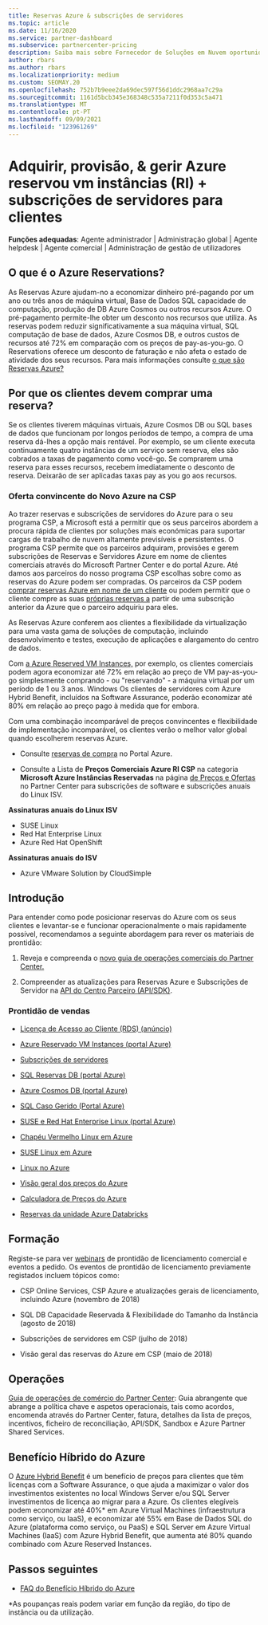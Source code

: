 ```yaml
---
title: Reservas Azure & subscrições de servidores
ms.topic: article
ms.date: 11/16/2020
ms.service: partner-dashboard
ms.subservice: partnercenter-pricing
description: Saiba mais sobre Fornecedor de Soluções em Nuvem oportunidades de adquirir, provisão e gerir reservas azure e subscrições de Servidor para clientes.
author: rbars
ms.author: rbars
ms.localizationpriority: medium
ms.custom: SEOMAY.20
ms.openlocfilehash: 752b7b9eee2da69dec597f56d1ddc2968aa7c29a
ms.sourcegitcommit: 1161d5bcb345e368348c535a7211f0d353c5a471
ms.translationtype: MT
ms.contentlocale: pt-PT
ms.lasthandoff: 09/09/2021
ms.locfileid: "123961269"
---
```

# <a name="acquire-provision--manage-azure-reserved-vm-instances-ri--server-subscriptions-for-customers"></a>Adquirir, provisão, & gerir Azure reservou vm instâncias (RI) + subscrições de servidores para clientes


**Funções adequadas**: Agente administrador | Administração global | Agente helpdesk | Agente comercial | Administração de gestão de utilizadores


## <a name="what-are-azure-reservations"></a>O que é o Azure Reservations?

As Reservas Azure ajudam-no a economizar dinheiro pré-pagando por um ano ou três anos de máquina virtual, Base de Dados SQL capacidade de computação, produção de DB Azure Cosmos ou outros recursos Azure. O pré-pagamento permite-lhe obter um desconto nos recursos que utiliza. As reservas podem reduzir significativamente a sua máquina virtual, SQL computação de base de dados, Azure Cosmos DB, e outros custos de recursos até 72% em comparação com os preços de pay-as-you-go. O Reservations oferece um desconto de faturação e não afeta o estado de atividade dos seus recursos. Para mais informações consulte [o que são Reservas Azure?](/azure/billing/billing-save-compute-costs-reservations)

## <a name="why-should-customers-buy-a-reservation"></a>Por que os clientes devem comprar uma reserva?

Se os clientes tiverem máquinas virtuais, Azure Cosmos DB ou SQL bases de dados que funcionam por longos períodos de tempo, a compra de uma reserva dá-lhes a opção mais rentável. Por exemplo, se um cliente executa continuamente quatro instâncias de um serviço sem reserva, eles são cobrados a taxas de pagamento como você-go. Se comprarem uma reserva para esses recursos, recebem imediatamente o desconto de reserva. Deixarão de ser aplicadas taxas pay as you go aos recursos.

### <a name="compelling-new-azure-offer-in-csp"></a>Oferta convincente do Novo Azure na CSP

Ao trazer reservas e subscrições de servidores do Azure para o seu programa CSP, a Microsoft está a permitir que os seus parceiros abordem a procura rápida de clientes por soluções mais económicas para suportar cargas de trabalho de nuvem altamente previsíveis e persistentes. O programa CSP permite que os parceiros adquiram, provisões e gerem subscrições de Reservas e Servidores Azure em nome de clientes comerciais através do Microsoft Partner Center e do portal Azure.
Até damos aos parceiros do nosso programa CSP escolhas sobre como as reservas do Azure podem ser compradas. Os parceiros da CSP podem [comprar reservas Azure em nome de um cliente](azure-reservations-buying.md) ou podem permitir que o cliente compre as suas [próprias reservas a](give-customers-permission.md) partir de uma subscrição anterior da Azure que o parceiro adquiriu para eles.

As Reservas Azure conferem aos clientes a flexibilidade da virtualização para uma vasta gama de soluções de computação, incluindo desenvolvimento e testes, execução de aplicações e alargamento do centro de dados.

Com [a Azure Reserved VM Instances,](https://azure.microsoft.com/pricing/reserved-vm-instances/) por exemplo, os clientes comerciais podem agora economizar até 72% em relação ao preço de VM pay-as-you-go simplesmente comprando - ou "reservando" - a máquina virtual por um período de 1 ou 3 anos. Windows Os clientes de servidores com Azure Hybrid Benefit, incluídos na Software Assurance, poderão economizar até 80% em relação ao preço pago à medida que for embora.

Com uma combinação incomparável de preços convincentes e flexibilidade de implementação incomparável, os clientes verão o melhor valor global quando escolherem reservas Azure.

- Consulte [reservas de compra](/azure/cost-management-billing/reservations/prepare-buy-reservation#purchase-reservations) no Portal Azure.

- Consulte a Lista de **Preços Comerciais Azure RI CSP** na categoria **Microsoft Azure Instâncias Reservadas** na página [de Preços e Ofertas](https://partner.microsoft.com/dashboard/sell/pricingandoffers) no Partner Center para subscrições de software e subscrições anuais do Linux ISV.


 
**Assinaturas anuais do Linux ISV**

- SUSE Linux
- Red Hat Enterprise Linux
- Azure Red Hat OpenShift

**Assinaturas anuais do ISV**

- Azure VMware Solution by CloudSimple

## <a name="getting-started"></a>Introdução

Para entender como pode posicionar reservas do Azure com os seus clientes e levantar-se e funcionar operacionalmente o mais rapidamente possível, recomendamos a seguinte abordagem para rever os materiais de prontidão:

1. Reveja e compreenda o [novo guia de operações comerciais do Partner Center.](https://partner.microsoft.com/resources/detail/partner-center-new-commerce-operations-guide-pdf)

2. Compreender as atualizações para Reservas Azure e Subscrições de Servidor na [API do Centro Parceiro (API/SDK)](/partner-center/develop/purchase-azure-reserved-vm-instances).


### <a name="sales-readiness"></a>Prontidão de vendas

- [Licença de Acesso ao Cliente (RDS) (anúncio)](https://cloudblogs.microsoft.com/windowsserver/2018/10/03/remote-desktop-services-2019-generally-available-with-windows-server-2019/)

- [Azure Reservado VM Instances (portal Azure)](/azure/virtual-machines/windows/prepay-reserved-vm-instances)

- [Subscrições de servidores](./csp-software-subscriptions.md)

- [SQL Reservas DB (portal Azure)](/azure/sql-database/sql-database-reserved-capacity)

- [Azure Cosmos DB (portal Azure)](/azure/cosmos-db/cosmos-db-reserved-capacity)

- [SQL Caso Gerido (Portal Azure)](/azure/sql-database/sql-database-managed-instance)

- [SUSE e Red Hat Enterprise Linux (portal Azure)](/azure/virtual-machines/linux/prepay-suse-software-charges)

- [Chapéu Vermelho Linux em Azure](https://azure.com/redhat)

- [SUSE Linux em Azure](https://azure.microsoft.com/overview/linux-on-azure/suse/)

- [Linux no Azure](https://azure.microsoft.com/overview/linux-on-azure/)

- [Visão geral dos preços do Azure](https://azure.microsoft.com/pricing/)

- [Calculadora de Preços do Azure](https://azure.microsoft.com/pricing/calculator)

- [Reservas da unidade Azure Databricks](/azure/billing/billing-prepay-databricks-reserved-capacity)


## <a name="training"></a>Formação

Registe-se para ver [webinars](https://commercial-licensing.eventbuilder.com/FY2019_ALL) de prontidão de licenciamento comercial e eventos a pedido.
Os eventos de prontidão de licenciamento previamente registados incluem tópicos como:

- CSP Online Services, CSP Azure e atualizações gerais de licenciamento, incluindo Azure (novembro de 2018)

- SQL DB Capacidade Reservada & Flexibilidade do Tamanho da Instância (agosto de 2018)

- Subscrições de servidores em CSP (julho de 2018)

- Visão geral das reservas do Azure em CSP (maio de 2018)

## <a name="operations"></a>Operações

[Guia de operações de comércio do Partner Center](https://partner.microsoft.com/resources/detail/partner-center-new-commerce-operations-guide-pdf): Guia abrangente que abrange a política chave e aspetos operacionais, tais como acordos, encomenda através do Partner Center, fatura, detalhes da lista de preços, incentivos, ficheiro de reconciliação, API/SDK, Sandbox e Azure Partner Shared Services.

## <a name="azure-hybrid-benefit"></a>Benefício Híbrido do Azure

O [Azure Hybrid Benefit](https://azure.microsoft.com/pricing/hybrid-benefit) é um benefício de preços para clientes que têm licenças com a Software Assurance, o que ajuda a maximizar o valor dos investimentos existentes no local Windows Server e/ou SQL Server investimentos de licença ao migrar para a Azure. Os clientes elegíveis podem economizar até 40%* em Azure Virtual Machines (infraestrutura como serviço, ou IaaS), e economizar até 55% em Base de Dados SQL do Azure (plataforma como serviço, ou PaaS) e SQL Server em Azure Virtual Machines (IaaS) com Azure Hybrid Benefit, que aumenta até 80% quando combinado com Azure Reserved Instances.

## <a name="next-steps"></a>Passos seguintes

- [FAQ do Benefício Híbrido do Azure](https://azure.microsoft.com/pricing/hybrid-benefit/faq/)

*As poupanças reais podem variar em função da região, do tipo de instância ou da utilização.